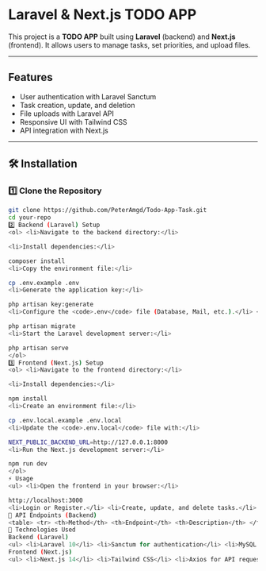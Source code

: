# Laravel & Next.js TODO APP

This project is a **TODO APP** built using **Laravel** (backend) and **Next.js** (frontend). It allows users to manage tasks, set priorities, and upload files.

---

## Features

<ul>
  <li>User authentication with Laravel Sanctum</li>
  <li>Task creation, update, and deletion</li>
  <li>File uploads with Laravel API</li>
  <li>Responsive UI with Tailwind CSS</li>
  <li>API integration with Next.js</li>
</ul>

---

## 🛠 Installation

### 1️⃣ Clone the Repository
```sh
git clone https://github.com/PeterAmgd/Todo-App-Task.git
cd your-repo
2️⃣ Backend (Laravel) Setup
<ol> <li>Navigate to the backend directory:</li>

<li>Install dependencies:</li>

composer install
<li>Copy the environment file:</li>

cp .env.example .env
<li>Generate the application key:</li>

php artisan key:generate
<li>Configure the <code>.env</code> file (Database, Mail, etc.).</li> <li>Run database migrations:</li>

php artisan migrate
<li>Start the Laravel development server:</li>

php artisan serve
</ol>
3️⃣ Frontend (Next.js) Setup
<ol> <li>Navigate to the frontend directory:</li>

<li>Install dependencies:</li>

npm install
<li>Create an environment file:</li>

cp .env.local.example .env.local
<li>Update the <code>.env.local</code> file with:</li>

NEXT_PUBLIC_BACKEND_URL=http://127.0.0.1:8000
<li>Run the Next.js development server:</li>

npm run dev
</ol>
⚡ Usage
<ul> <li>Open the frontend in your browser:</li>

http://localhost:3000
<li>Login or Register.</li> <li>Create, update, and delete tasks.</li> <li>Upload attachments.</li> <li>View tasks with dynamic updates.</li> </ul>
📜 API Endpoints (Backend)
<table> <tr> <th>Method</th> <th>Endpoint</th> <th>Description</th> </tr> <tr> <td>POST</td> <td>/api/auth/login</td> <td>User Login</td> </tr> <tr> <td>POST</td> <td>/api/auth/register</td> <td>User Registration</td> </tr> <tr> <td>GET</td> <td>/api/list-tasks</td> <td>Fetch all tasks</td> </tr> <tr> <td>POST</td> <td>/api/list-tasks</td> <td>Create a new task</td> </tr> <tr> <td>PUT</td> <td>/api/list-tasks/{id}</td> <td>Update an existing task</td> </tr> <tr> <td>DELETE</td> <td>/api/list-tasks/{id}</td> <td>Delete a task</td> </tr> </table>
📌 Technologies Used
Backend (Laravel)
<ul> <li>Laravel 10</li> <li>Sanctum for authentication</li> <li>MySQL Database</li> <li>File Uploads with Storage</li> <li>RESTful API</li> </ul>
Frontend (Next.js)
<ul> <li>Next.js 14</li> <li>Tailwind CSS</li> <li>Axios for API requests</li> <li>React Hooks (useState, useEffect)</li> </ul>